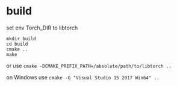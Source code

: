 # build

set env Torch_DIR to libtorch

```
mkdir build
cd build
cmake ..
make
```

or use ```cmake -DCMAKE_PREFIX_PATH=/absolute/path/to/libtorch ..```

on Windows use ```cmake -G "Visual Studio 15 2017 Win64" ..```
